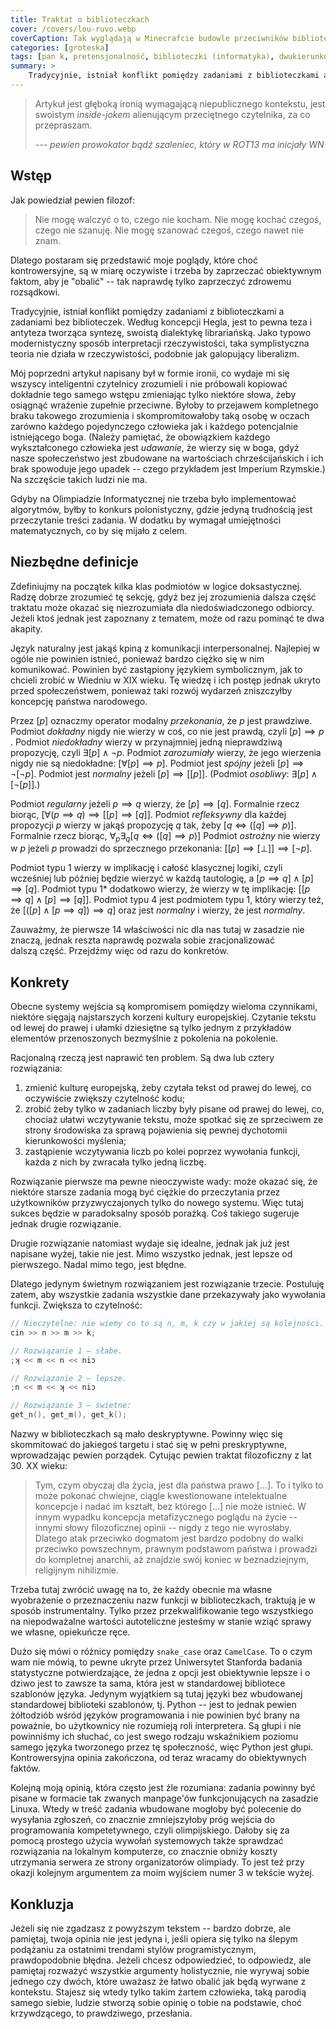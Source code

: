 ```yaml
---
title: Traktat o biblioteczkach
cover: /covers/lou-ruvo.webp
coverCaption: Tak wyglądają w Minecrafcie budowle przeciwników biblioteczek. Nawet biom źle wybrany, z trawą w kolorze włosów Donalda Trumpa.
categories: [groteska]
tags: [pan k, pretensjonalność, biblioteczki (informatyka), dwukierunkowe znaki unicode, rekreacyjne cytowanie adolfa hitlera]
summary: >
    Tradycyjnie, istniał konflikt pomiędzy zadaniami z biblioteczkami a zadaniami bez biblioteczek. Według koncepcji Hegla, jest to pewna teza i antyteza tworząca syntezę, swoistą dialektykę librariańską. Jako typowo modernistyczny sposób interpretacji rzeczywistości, taka symplistyczna teoria nie działa w rzeczywistości.
---
```


> Artykuł jest głęboką ironią wymagającą niepublicznego kontekstu, jest swoistym _inside-jokem_ alienującym przeciętnego czytelnika, za co przepraszam.
>
> <cite>--- pewien prowokator bądź szaleniec, który w ROT13 ma inicjały _WN_

## Wstęp

Jak powiedział pewien filozof:

> Nie mogę walczyć o to, czego nie kocham. Nie mogę kochać czegoś, czego nie szanuję. Nie mogę szanować czegoś, czego nawet nie znam.

Dlatego postaram się przedstawić moje poglądy, które choć kontrowersyjne, są w miarę oczywiste i trzeba by zaprzeczać obiektywnym faktom, aby je "obalić" -- tak naprawdę tylko zaprzeczyć zdrowemu rozsądkowi.

Tradycyjnie, istniał konflikt pomiędzy zadaniami z biblioteczkami a zadaniami bez biblioteczek. Według koncepcji Hegla, jest to pewna teza i antyteza tworząca syntezę, swoistą dialektykę librariańską. Jako typowo modernistyczny sposób interpretacji rzeczywistości, taka symplistyczna teoria nie działa w rzeczywistości, podobnie jak galopujący liberalizm.

Mój poprzedni artykuł napisany był w formie ironii, co wydaje mi się wszyscy inteligentni czytelnicy zrozumieli i nie próbowali kopiować dokładnie tego samego wstępu zmieniając tylko niektóre słowa, żeby osiągnąć wrażenie zupełnie przeciwne. Byłoby to przejawem kompletnego braku takowego zrozumienia i skompromitowałoby taką osobę w oczach zarówno każdego pojedynczego człowieka jak i każdego potencjalnie istniejącego boga. (Należy pamiętać, że obowiązkiem każdego wykształconego człowieka jest _udawanie_, że wierzy się w boga, gdyż nasze społeczeństwo jest zbudowane na wartościach chrześcijańskich i ich brak spowoduje jego upadek -- czego przykładem jest Imperium Rzymskie.) Na szczęście takich ludzi nie ma.

Gdyby na Olimpiadzie Informatycznej nie trzeba było implementować algorytmów, byłby to konkurs polonistyczny, gdzie jedyną trudnością jest przeczytanie treści zadania. W dodatku by wymagał umiejętności matematycznych, co by się mijało z celem.

## Niezbędne definicje

Zdefiniujmy na początek kilka klas podmiotów w logice doksastycznej. Radzę dobrze zrozumieć tę sekcję, gdyż bez jej zrozumienia dalsza część traktatu może okazać się niezrozumiała dla niedoświadczonego odbiorcy. Jeżeli ktoś jednak jest zapoznany z tematem, może od razu pominąć te dwa akapity.

Język naturalny jest jakąś kpiną z komunikacji interpersonalnej. Najlepiej w ogóle nie powinien istnieć, ponieważ bardzo ciężko się w nim komunikować. Powinien być zastąpiony językiem symbolicznym, jak to chcieli zrobić w Wiedniu w XIX wieku. Tę wiedzę i ich postęp jednak ukryto przed społeczeństwem, ponieważ taki rozwój wydarzeń zniszczyłby koncepcję państwa narodowego.

Przez $[p]$ oznaczmy operator modalny _przekonania_, że $p$ jest prawdziwe. Podmiot _dokładny_ nigdy nie wierzy w coś, co nie jest prawdą, czyli $[p] \implies p$ . Podmiot _niedokładny_ wierzy w przynajmniej jedną nieprawdziwą propozycję, czyli $\exists [p] \land \lnot p$. Podmiot _zarozumiały_ wierzy, że jego wierzenia nigdy nie są niedokładne: $[\forall [p] \implies p]$. Podmiot jest _spójny_ jeżeli $[p] \implies \lnot [\lnot p]$. Podmiot jest _normalny_ jeżeli $[p] \implies [[p]]$. (Podmiot _osobliwy_: $\exists [p] \land [\lnot[p]]$.)

Podmiot _regularny_ jeżeli $p \implies q$ wierzy, że $[p] \implies [q]$. Formalnie rzecz biorąc, $[\forall (p \implies q) \implies [[p] \implies [q]]$. Podmiot _refleksywny_ dla każdej propozycji _p_ wierzy w jakąś propozycję _q_ tak, żeby $[q \iff ([q] \implies p)]$. Formalnie rzecz biorąc, $\forall_p \exists_q [q \iff ([q] \implies p)]$ Podmiot _ostrożny_ nie wierzy w $p$ jeżeli $p$ prowadzi do sprzecznego przekonania: $[[p] \implies [\perp]] \implies [\lnot p]$.

Podmiot typu $1$ wierzy w implikację i całość klasycznej logiki, czyli wcześniej lub później będzie wierzyć w każdą tautologię, a $[p \implies q] \land [p] \implies [q]$. Podmiot typu $1*$ dodatkowo wierzy, że wierzy w tę implikację: $[[p \implies q] \land [p] \implies [q]]$. Podmiot typu $4$ jest podmiotem typu $1$, który wierzy też, że $[([p] \land [p \implies q]) \implies q]$ oraz jest _normalny_ i wierzy, że jest _normalny_.

Zauważmy, że pierwsze 14 właściwości nic dla nas tutaj w zasadzie nie znaczą, jednak reszta naprawdę pozwala sobie zracjonalizować dalszą część. Przejdźmy więc od razu do konkretów.

## Konkrety

Obecne systemy wejścia są kompromisem pomiędzy wieloma czynnikami, niektóre sięgają najstarszych korzeni kultury europejskiej. Czytanie tekstu od lewej do prawej i ułamki dziesiętne są tylko jednym z przykładów elementów przenoszonych bezmyślnie z pokolenia na pokolenie.

Racjonalną rzeczą jest naprawić ten problem. Są dwa lub cztery rozwiązania:

1. zmienić kulturę europejską, żeby czytała tekst od prawej do lewej, co oczywiście zwiększy czytelność kodu;
2. zrobić żeby tylko w zadaniach liczby były pisane od prawej do lewej, co, chociaż ułatwi wczytywanie tekstu, może spotkać się ze sprzeciwem ze strony środowiska za sprawą pojawienia się pewnej dychotomii kierunkowości myślenia;
3. zastąpienie wczytywania liczb po kolei poprzez wywołania funkcji, każda z nich by zwracała tylko jedną liczbę.

Rozwiązanie pierwsze ma pewne nieoczywiste wady: może okazać się, że niektóre starsze zadania mogą być ciężkie do przeczytania przez użytkowników przyzwyczajonych tylko do nowego systemu. Więc tutaj sukces będzie w paradoksalny sposób porażką. Coś takiego sugeruje jednak drugie rozwiązanie.

Drugie rozwiązanie natomiast wydaje się idealne, jednak jak już jest napisane wyżej, takie nie jest. Mimo wszystko jednak, jest lepsze od pierwszego. Nadal mimo tego, jest błędne.

Dlatego jedynym świetnym rozwiązaniem jest rozwiązanie trzecie. Postuluję zatem, aby wszystkie zadania wszystkie dane przekazywały jako wywołania funkcji. Zwiększa to czytelność:

```cpp
// Nieczytelne: nie wiemy co to są n, m, k czy w jakiej są kolejności.
cin >> n >> m >> k;

// Rozwiązanie 1 – słabe.
;ʞ << m << n << niɔ

// Rozwiązanie 2 – lepsze.
;n << m << ʞ << niɔ

// Rozwiązanie 3 – świetne:
get_n(), get_m(), get_k();
```

Nazwy w biblioteczkach są mało deskryptywne. Powinny więc się skommitować do jakiegoś targetu i stać się w pełni preskryptywne, wprowadzając pewien porządek. Cytując pewien traktat filozoficzny z lat 30. XX wieku:

> Tym, czym obyczaj dla życia, jest dla państwa prawo [...]. To i tylko to może pokonać chwiejne, ciągle kwestionowane intelektualne koncepcje i nadać im kształt, bez którego [...] nie może istnieć. W innym wypadku koncepcja metafizycznego poglądu na życie -- innymi słowy filozoficznej opinii -- nigdy z tego nie wyrosłaby. Dlatego atak przeciwko dogmatom jest bardzo podobny do walki przeciwko powszechnym, prawnym podstawom państwa i prowadzi do kompletnej anarchii, aż znajdzie swój koniec w beznadziejnym, religijnym nihilizmie.

Trzeba tutaj zwrócić uwagę na to, że każdy obecnie ma własne wyobrażenie o przeznaczeniu nazw funkcji w biblioteczkach, traktują je w sposób instrumentalny. Tylko przez przekwalifikowanie tego wszystkiego na niepodważalne wartości autoteliczne jesteśmy w stanie wziąć sprawy we własne, opiekuńcze ręce.

Dużo się mówi o różnicy pomiędzy `snake_case` oraz `CamelCase`. To o czym wam nie mówią, to pewne ukryte przez Uniwersytet Stanforda badania statystyczne potwierdzające, że jedna z opcji jest obiektywnie lepsze i o dziwo jest to zawsze ta sama, która jest w standardowej bibliotece szablonów języka. Jedynym wyjątkiem są tutaj języki bez wbudowanej standardowej biblioteki szablonów, tj. Python -- jest to jednak pewien żółtodziób wśród języków programowania i nie powinien być brany na poważnie, bo użytkownicy nie rozumieją roli interpretera. Są głupi i nie powinniśmy ich słuchać, co jest swego rodzaju wskaźnikiem poziomu samego języka tworzonego przez tę społeczność, więc Python jest głupi. Kontrowersyjna opinia zakończona, od teraz wracamy do obiektywnych faktów.

Kolejną moją opinią, która często jest źle rozumiana: zadania powinny być pisane w formacie tak zwanych manpage'ów funkcjonujących na zasadzie Linuxa. Wtedy w treść zadania wbudowane mogłoby być polecenie do wysyłania zgłoszeń, co znacznie zmniejszyłoby próg wejścia do programowania kompetetywnego, czyli olimpijskiego. Dałoby się za pomocą prostego użycia wywołań systemowych także sprawdzać rozwiązania na lokalnym komputerze, co znacznie obniży koszty utrzymania serwera ze strony organizatorów olimpiady. To jest też przy okazji kolejnym argumentem za moim wyjściem numer 3 w tekście wyżej.

## Konkluzja

Jeżeli się nie zgadzasz z powyższym tekstem -- bardzo dobrze, ale pamiętaj, twoja opinia nie jest jedyna i, jeśli opiera się tylko na ślepym podążaniu za ostatnimi trendami stylów programistycznym, prawdopodobnie błędna. Jeżeli chcesz odpowiedzieć, to odpowiedz, ale pamiętaj rozważyć wszystkie argumenty holistycznie, nie wyrywaj sobie jednego czy dwóch, które uważasz że łatwo obalić jak będą wyrwane z kontekstu. Stajesz się wtedy tylko takim żartem człowieka, taką parodią samego siebie, ludzie stworzą sobie opinię o tobie na podstawie, choć krzywdzącego, to prawdziwego, przesłania.
